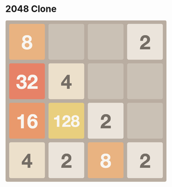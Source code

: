 # 2048 Clone

![alt text](https://github.com/rjstyles/2048/blob/master/public/images/Screenshot%202048.png?raw=true)
